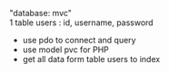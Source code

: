 "database: mvc"  
1 table
users : id, username, password

- use pdo to connect and query
- use model pvc for PHP
- get all data form table users to index
